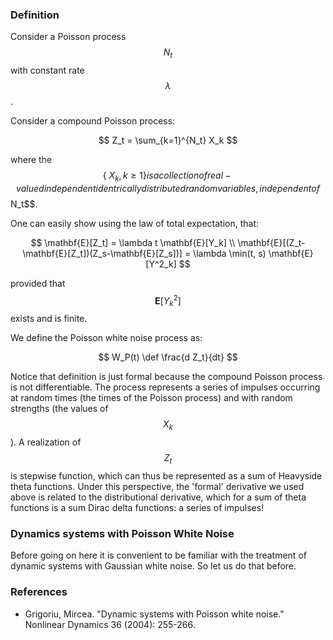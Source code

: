 
### Definition

Consider a Poisson process $$N_t$$ with constant rate $$\lambda$$.

Consider a compound Poisson process:

$$
Z_t = \sum_{k=1}^{N_t} X_k
$$

where the $$\{\ X_k , k \geq 1 \} is a collection of real-valued independent identrically distributed random variables, independent of $$N_t$$.

One can easily show using the law of total expectation, that:

$$
\mathbf{E}[Z_t] = \lambda t \mathbf{E}[Y_k] \\
\mathbf{E}[(Z_t-\mathbf{E}[Z_t])(Z_s-\mathbf{E}[Z_s])] = \lambda \min(t, s) \mathbf{E}[Y^2_k]
$$

provided that $$\mathbf{E}[Y^2_k]$$ exists and is finite.

We define the Poisson white noise process as:

$$
W_P(t) \def \frac{d Z_t}{dt} 
$$

Notice that definition is just formal because the compound Poisson process is not differentiable.
The process represents a series of impulses occurring at random times (the times of the Poisson process) and with random strengths (the values of $$X_k$$).
A realization of $$Z_t$$ is stepwise function, which can thus be represented as a sum of Heavyside theta functions. 
Under this perspective, the 'formal' derivative we used above is related to the distributional derivative, which for a sum of theta functions is a sum Dirac delta functions: a series of impulses!


### Dynamics systems with Poisson White Noise

Before going on here it is convenient to be familiar with the treatment of dynamic systems with Gaussian white noise.
So let us do that before.

### References

- Grigoriu, Mircea. "Dynamic systems with Poisson white noise." Nonlinear Dynamics 36 (2004): 255-266.